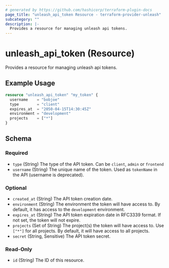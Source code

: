 ```yaml
---
# generated by https://github.com/hashicorp/terraform-plugin-docs
page_title: "unleash_api_token Resource - terraform-provider-unleash"
subcategory: ""
description: |-
  Provides a resource for managing unleash api tokens.
---
```


# unleash_api_token (Resource)

Provides a resource for managing unleash api tokens.

## Example Usage

```terraform
resource "unleash_api_token" "my_token" {
  username    = "bobjoe"
  type        = "client"
  expires_at  = "2050-04-15T14:30:45Z"
  environment = "development"
  projects    = ["*"]
}
```

<!-- schema generated by tfplugindocs -->
## Schema

### Required

- `type` (String) The type of the API token. Can be `client`, `admin` or `frontend`
- `username` (String) The unique name of the token. Used as `tokenName` in the API (username is deprecated).

### Optional

- `created_at` (String) The API token creation date.
- `environment` (String) The environment the token will have access to. By default, it has access to the `development` environment.
- `expires_at` (String) The API token expiration date in RFC3339 format. If not set, the token will not expire.
- `projects` (Set of String) The project(s) the token will have access to. Use `["*"]` for all projects. By default, it will have access to all projects.
- `secret` (String, Sensitive) The API token secret.

### Read-Only

- `id` (String) The ID of this resource.
